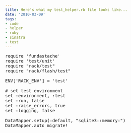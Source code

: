 ```yaml
---
title: Here's what my test_helper.rb file looks like...
date: '2010-03-09'
tags:
- code
- helper
- ruby
- sinatra
- test
---
```


<pre lang="ruby" line="1">
require 'fundastache'
require 'test/unit'
require "rack/test"
require "rack/flash/test"

ENV['RACK_ENV'] = 'test'

# set test environment
set :environment, :test
set :run, false
set :raise_errors, true
set :logging, false

DataMapper.setup(:default, "sqlite3::memory:") 
DataMapper.auto_migrate! 
</pre>
